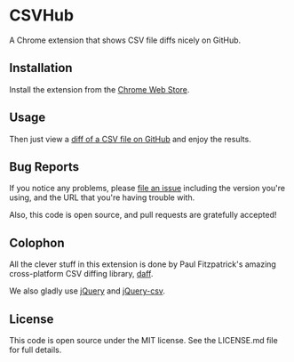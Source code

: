 # CSVHub

A Chrome extension that shows CSV file diffs nicely on GitHub.

## Installation

Install the extension from the [Chrome Web Store](https://chrome.google.com/webstore/detail/csvhub%20%20/opaiipnpdfgdboahhpdgclicapjoeina).

## Usage

Then just view a
[diff of a CSV file on GitHub](https://github.com/theodi/test-data/commit/9f391e6e35963b96aa0eed56c20ccd70f326e1f7)
and enjoy the results.

## Bug Reports

If you notice any problems, please [file an issue](https://github.com/theodi/csvhub/issues)
including the version you're using, and the URL that you're having trouble with.

Also, this code is open source, and pull requests are gratefully accepted!

## Colophon

All the clever stuff in this extension is done by Paul Fitzpatrick's amazing
cross-platform CSV diffing library, [daff](https://github.com/paulfitz/daff).

We also gladly use [jQuery](https://jquery.com/)
and [jQuery-csv](https://code.google.com/p/jquery-csv/).

## License

This code is open source under the MIT license. See the LICENSE.md file for
full details.

